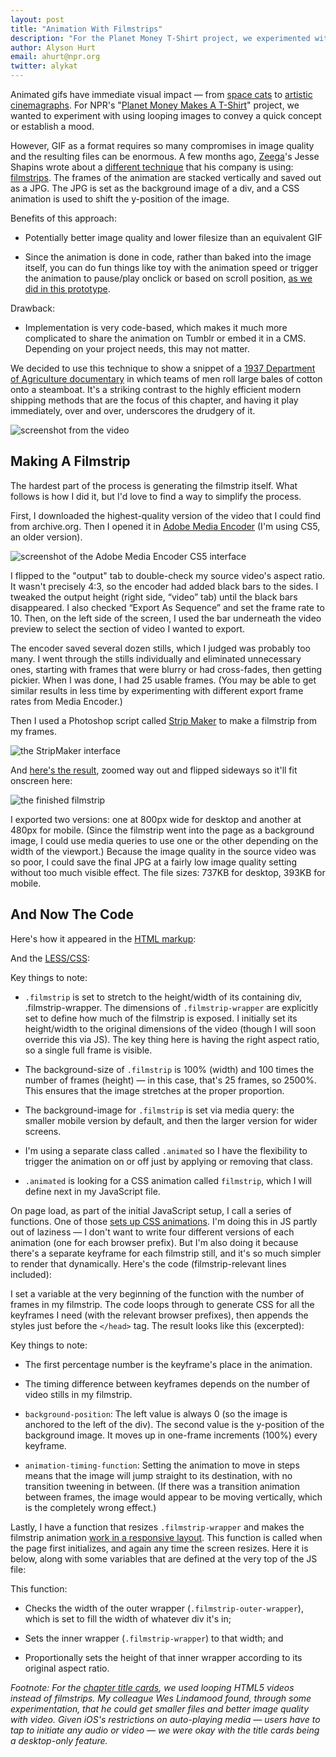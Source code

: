 ```yaml
---
layout: post
title: "Animation With Filmstrips"
description: "For the Planet Money T-Shirt project, we experimented with an alternative to animated GIFs."
author: Alyson Hurt
email: ahurt@npr.org
twitter: alykat 
---
```

Animated gifs have immediate visual impact &mdash; from [space cats](http://collegecandy.files.wordpress.com/2013/09/pizza_cat_in_space.gif) to [artistic cinemagraphs](http://iwdrm.tumblr.com/). For NPR's "[Planet Money Makes A T-Shirt](http://apps.npr.org/tshirt/)" project, we wanted to experiment with using looping images to convey a quick concept or establish a mood.

However, GIF as a format requires so many compromises in image quality and the resulting files can be enormous. A few months ago, [Zeega](http://zeega.com)'s Jesse Shapins wrote about a [different technique](https://medium.com/p/de37c61e1d71) that his company is using: [filmstrips](http://www.niemanlab.org/2013/09/can-you-build-a-better-gif-zeega-wants-to-remake-the-aged-animation-format-for-mobile/). The frames of the animation are stacked vertically and saved out as a JPG. The JPG is set as the background image of a div, and a CSS animation is used to shift the y-position of the image.

Benefits of this approach: 

* Potentially better image quality and lower filesize than an equivalent GIF

* Since the animation is done in code, rather than baked into the image itself, you can do fun things like toy with the animation speed or trigger the animation to pause/play onclick or based on scroll position, [as we did in this prototype](http://apps.npr.org/tshirt/prototypes/filmstrip-06.html).

Drawback: 

* Implementation is very code-based, which makes it much more complicated to share the animation on Tumblr or embed it in a CMS. Depending on your project needs, this may not matter.

We decided to use this technique to show a snippet of a [1937 Department of Agriculture documentary](https://archive.org/details/CEP165) in which teams of men roll large bales of cotton onto a steamboat. It's a striking contrast to the highly efficient modern shipping methods that are the focus of this chapter, and having it play immediately, over and over, underscores the drudgery of it.

<img src="/img/posts/filmstrip-original.jpg" alt="screenshot from the video" />


Making A Filmstrip
------------------

The hardest part of the process is generating the filmstrip itself.  What follows is how I did it, but I'd love to find a way to simplify the process.

First, I downloaded the highest-quality version of the video that I could find from archive.org. Then I opened it in [Adobe Media Encoder](http://www.adobe.com/products/mediaencoder.html) (I'm using CS5, an older version).

<img src="/img/posts/filmstrip-encoder-1.png" alt="screenshot of the Adobe Media Encoder CS5 interface" />

I flipped to the "output" tab to double-check my source video's aspect ratio. It wasn't precisely 4:3, so the encoder had added black bars to the sides. I tweaked the output height (right side, “video” tab) until the black bars disappeared. I also checked “Export As Sequence” and set the frame rate to 10. Then, on the left side of the screen, I used the bar underneath the video preview to select the section of video I wanted to export.

The encoder saved several dozen stills, which I judged was probably too many. I went through the stills individually and eliminated unnecessary ones, starting with frames that were blurry or had cross-fades, then getting pickier. When I was done, I had 25 usable frames. (You may be able to get similar results in less time by experimenting with different export frame rates from Media Encoder.)

Then I used a Photoshop script called [Strip Maker](http://ps-scripts.com/bb/viewtopic.php?t=2489) to make a filmstrip from my frames.

<img src="/img/posts/filmstrip-stripmaker.png" alt="the StripMaker interface" />

And [here's the result](http://apps.npr.org/tshirt/img/filmstrip-cotton-archive.jpg), zoomed way out and flipped sideways so it'll fit onscreen here:

<img src="/img/posts/filmstrip-strip.png" alt="the finished filmstrip" />

I exported two versions: one at 800px wide for desktop and another at 480px for mobile. (Since the filmstrip went into the page as a background image, I could use media queries to use one or the other depending on the width of the viewport.) Because the image quality in the source video was so poor, I could save the final JPG at a fairly low image quality setting without too much visible effect. The file sizes: 737KB for desktop, 393KB for mobile.


And Now The Code
----------------

Here's how it appeared in the [HTML markup](https://github.com/nprapps/tshirt/blob/master/templates/_chapter_boxes.html#L32-L41):

<script src="https://gist.github.com/alykat/8319004.js"> </script>

And the [LESS/CSS](https://github.com/nprapps/tshirt/blob/master/less/app.less#L1306-L1329):

<script src="https://gist.github.com/alykat/8319352.js"> </script>

Key things to note:

* ```.filmstrip``` is set to stretch to the height/width of its containing div, .filmstrip-wrapper. The dimensions of ```.filmstrip-wrapper``` are explicitly set to define how much of the filmstrip is exposed. I initially set its height/width to the original dimensions of the video (though I will soon override this via JS). The key thing here is having the right aspect ratio, so a single full frame is visible.

* The background-size of ```.filmstrip``` is 100% (width) and 100 times the number of frames (height) &mdash; in this case, that's 25 frames, so 2500%. This ensures that the image stretches at the proper proportion.

* The background-image for ```.filmstrip``` is set via media query: the smaller mobile version by default, and then the larger version for wider screens.

* I'm using a separate class called ```.animated``` so I have the flexibility to trigger the animation on or off just by applying or removing that class.

* ```.animated``` is looking for a CSS animation called ```filmstrip```, which I will define next in my JavaScript file.

On page load, as part of the initial JavaScript setup, I call a series of functions. One of those [sets up CSS animations](https://github.com/nprapps/tshirt/blob/master/www/js/app.js#L492-L540). I'm doing this in JS partly out of laziness &mdash; I don't want to write four different versions of each animation (one for each browser prefix). But I'm also doing it because there's a separate keyframe for each filmstrip still, and it's so much simpler to render that dynamically. Here's the code (filmstrip-relevant lines included):

<script src="https://gist.github.com/alykat/8319458.js"> </script>

I set a variable at the very beginning of the function with the number of frames in my filmstrip. The code loops through to generate CSS for all the keyframes I need (with the relevant browser prefixes), then appends the styles just before the ```</head>``` tag. The result looks like this (excerpted):

<script src="https://gist.github.com/alykat/8319511.js"> </script>

Key things to note:

* The first percentage number is the keyframe's place in the animation.

* The timing difference between keyframes depends on the number of video stills in my filmstrip.

* ```background-position```: The left value is always 0 (so the image is anchored to the left of the div). The second value is the y-position of the background image. It moves up in one-frame increments (100%) every keyframe.

* ```animation-timing-function```: Setting the animation to move in steps means that the image will jump straight to its destination, with no transition tweening in between. (If there was a transition animation between frames, the image would appear to be moving vertically, which is the completely wrong effect.)

Lastly, I have a function that resizes ```.filmstrip-wrapper``` and makes the filmstrip animation [work in a responsive layout](https://github.com/nprapps/tshirt/blob/master/www/js/app.js#L546-L550). This function is called when the page first initializes, and again any time the screen resizes. Here it is below, along with some variables that are defined at the very top of the JS file:

<script src="https://gist.github.com/alykat/8319550.js"> </script>

This function:

* Checks the width of the outer wrapper (```.filmstrip-outer-wrapper```), which is set to fill the width of whatever div it's in;

* Sets the inner wrapper (```.filmstrip-wrapper```) to that width; and

* Proportionally sets the height of that inner wrapper according to its original aspect ratio.

_Footnote: For the [chapter title cards](http://apps.npr.org/tshirt/#/cotton), we used looping HTML5 videos instead of filmstrips. My colleague Wes Lindamood found, through some experimentation, that he could get smaller files and better image quality with video. Given iOS's restrictions on auto-playing media &mdash; users have to tap to initiate any audio or video &mdash; we were okay with the title cards being a desktop-only feature._